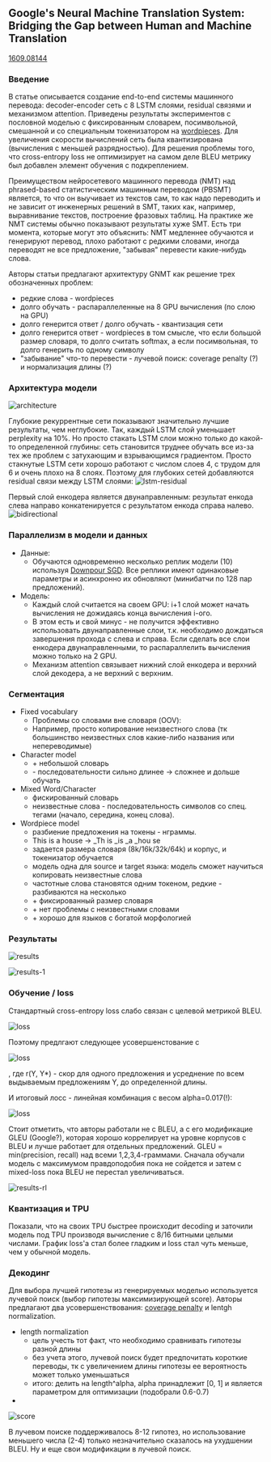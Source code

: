 ## Google's Neural Machine Translation System: Bridging the Gap between Human and Machine Translation
[1609.08144](https://arxiv.org/abs/1609.08144)

### Введение
В статье описывается создание end-to-end системы машинного перевода: decoder-encoder сеть с 8 LSTM слоями, residual связями и механизмом attention. Приведены результаты экспериментов с пословной моделью с фиксированным словарем, посимвольной, смешанной и со специальным токенизатором на [wordpieces](https://github.com/google/sentencepiece). Для увеличения скорости вычислений сеть была квантизирована (вычисления с меньшей разрядностью). Для решения проблемы того, что cross-entropy loss не оптимизирует на самом деле BLEU метрику был добавлен элемент обучения с подкреплением.

Преимуществом нейросетевого машинного перевода (NMT) над phrased-based статистическим машинным переводом (PBSMT) является, то что он выучивает из текстов сам, то как надо переводить и не зависит от инженерных решений в SMT, таких как, например, выравнивание текстов, построение фразовых таблиц. На практике же NMT системы обычно показывают результаты хуже SMT. Есть три момента, которые могут это объяснить: NMT медленнее обучаются и генерируют перевод, плохо работают с редкими словами, иногда переводят не все предложение, "забывая" перевести какие-нибудь слова.

Авторы статьи предлагают архитектуру GNMT как решение трех обозначенных проблем:
* редкие слова - wordpieces
* долго обучать - распараллеленные на 8 GPU вычисления (по слою на GPU)
* долго генерится ответ / долго обучать - квантизация сети
* долго генерится ответ - wordpieces в том смысле, что если большой размер словаря, то долго считать softmax, а если посимвольная, то долго генерить по одному символу
* "забывание" что-то перевести - лучевой поиск: coverage penalty (?) и нормализация длины (?)

### Архитектура модели
![architecture](gntm-architecture.png)

Глубокие рекуррентные сети показывают значительно лучшие результаты, чем неглубокие. Так, каждый LSTM слой уменьшает perplexity на 10%.
Но просто стакать LSTM слои можно только до какой-то определенной глубины: сеть становится труднее обучать все из-за тех же проблем с затухающим и взрывающимся градиентом. Просто стакнутые LSTM сети хорошо работают с числом слоев 4, с трудом для 6 и очень плохо на 8 слоях. Поэтому для глубоких сетей добавляются residual связи между LSTM слоями:
![lstm-residual](gntm-lstm-residual.png)

Первый слой енкодера является двунаправленным: результат енкода слева направо конкатенируется с результатом енкода справа налево.
![bidirectional](gntm-bidirectional.png)

### Параллелизм в модели и данных
* Данные:
  * Обучаются одновременно несколько реплик модели (10) используя [Downpour SGD](https://static.googleusercontent.com/media/research.google.com/ru//archive/large_deep_networks_nips2012.pdf). Все реплики имеют одинаковые параметры и асинхронно их обновляют (минибатчи по 128 пар предложений).
* Модель:
  * Каждый слой считается на своем GPU: i+1 слой может начать вычисления не дожидаясь конца вычисления i-ого.
  * В этом есть и свой минус - не получится эффективно использовать двунаправленные слои, т.к. необходимо дождаться завершения прохода с слева и справа. Если сделать все слои енкодера двунаправленными, то распараллелить вычисления можно только на 2 GPU.
  * Механизм attention связывает нижний слой енкодера и верхний слой декодера, а не верхний с верхним.

### Сегментация
* Fixed vocabulary
  * Проблемы со словами вне словаря (OOV):
  *  Например, просто копирование неизвестного слова (тк большинство неизвестных слов какие-либо названия или непереводимые)
* Character model
  * \+ небольшой словарь
  * \- последовательности сильно длинее -> сложнее и дольше обучать
* Mixed Word/Character
  * фискированный словарь
  * неизвестные слова - последовательность символов со спец. тегами (начало, середина, конец слова).
* Wordpiece model
  * разбиение предложения на токены - нграммы.
  * This is a house -> _Th is _is _a _hou se
  * задается размера словаря (8k/16k/32k/64k) и корпус, и токенизатор обучается
  * модель одна для source и target языка: модель сможет научиться копировать неизвестные слова
  * частотные слова становятся одним токеном, редкие - разбиваются на несколько
  * \+ фиксированный размер словаря
  * \+ нет проблемы с неизвестными словами
  * \+ хорошо для языков с богатой морфологией

### Результаты

![results](gntm-results.png)

![results-1](gntm-results-1.png)

### Обучение / loss
Стандартный cross-entropy loss слабо связан с целевой метрикой BLEU.

![loss](gntm-ml-loss.png)

Поэтому предлгают следующее усовершенстование c 

![loss](gntm-rl-loss.png)

, где r(Y, Y\*) - скор для одного предложения и усреднение по всем выдываемым предложениям Y, до определенной длины.

И итоговый лосс - линейная комбинация с весом alpha=0.017(!):

![loss](gntm-mixed-loss.png)

Стоит отметить, что авторы работали не с BLEU, а с его модификацие GLEU (Google?), которая хорошо коррелирует на уровне корпусов c BLEU и лучше работает для отдельных предложений. GLEU = min(precision, recall) над всеми 1,2,3,4-граммами. Сначала обучали модель с максимумом правдоподобия пока не сойдется и затем с mixed-loss пока BLEU не перестал увеличиваться.

![results-rl](gntm-results-rl.png)

### Квантизация и TPU
Показали, что на своих TPU быстрее происходит decoding и заточили модель под TPU производя вычисление с 8/16 битными целыми числами. График loss'а стал более гладким и loss стал чуть меньше, чем у обычной модель.

### Декодинг
Для выбора лучшей гипотезы из генерируемых моделью используется лучевой поиск (выбор гипотезы максимизирующей score). Авторы предлагают два усовершенствования: [coverage penalty](https://arxiv.org/abs/1601.04811v2) и lentgh normalization.
* length normalization
  * цель учесть тот факт, что необходимо сравнивать гипотезы разной длины
  * без учета этого, лучевой поиск будет предпочитать короткие переводы, тк с увеличением длины гипотезы ее вероятность может только уменьшаться
  * итого: делить на length^alpha, alpha  принадлежит [0, 1] и является параметром для оптимизации (подобрали 0.6-0.7)
* 
![score](gntm-score-refinements.png)

В лучевом поиске поддерживалось 8-12 гипотез, но использование меньшего числа (2-4) только незначительно сказалось на ухудшении BLEU.
Ну и еще свои модификации в лучевой поиск.
